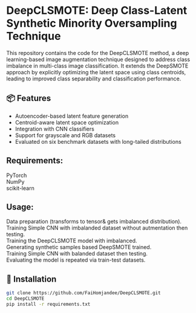 # DeepCLSMOTE: Deep Class-Latent Synthetic Minority Oversampling Technique

  This repository contains the code for the DeepCLSMOTE method, a deep learning-based image augmentation technique designed to address class imbalance in multi-class image classification. It extends the DeepSMOTE approach by explicitly optimizing the latent space using class centroids, leading to improved class separability and classification performance.

## 📦 Features
- Autoencoder-based latent feature generation
- Centroid-aware latent space optimization
- Integration with CNN classifiers
- Support for grayscale and RGB datasets
- Evaluated on six benchmark datasets with long-tailed distributions

## Requirements:
PyTorch   
NumPy  
scikit-learn  

## Usage:
Data preparation (transforms to tensor& gets imbalanced distribution).  
Training Simple CNN with imbalanded dataset without autmentation then testing.  
Training the DeepCLSMOTE model with imbalanced.   
Generating synthetic samples based DeepSMOTE trained.  
Training Simple CNN with balanded dataset then testing.  
Evaluating the model is repeated via train-test datasets.  

## 🔧 Installation

```bash
git clone https://github.com/FaiHomjandee/DeepCLSMOTE.git
cd DeepCLSMOTE
pip install -r requirements.txt
